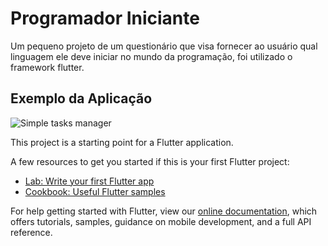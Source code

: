 # Programador Iniciante
Um pequeno projeto de um questionário que visa fornecer ao usuário qual linguagem ele deve iniciar no mundo da programação, foi utilizado o framework flutter.

## Exemplo da Aplicação
<img src="https://i.imgur.com/fQNvQP5.gif" alt="Simple tasks manager" data-canonical-src="https://i.imgur.com/MeUiA3M.gif" style="max-width:100%;">

This project is a starting point for a Flutter application.

A few resources to get you started if this is your first Flutter project:

- [Lab: Write your first Flutter app](https://flutter.dev/docs/get-started/codelab)
- [Cookbook: Useful Flutter samples](https://flutter.dev/docs/cookbook)

For help getting started with Flutter, view our
[online documentation](https://flutter.dev/docs), which offers tutorials,
samples, guidance on mobile development, and a full API reference.

